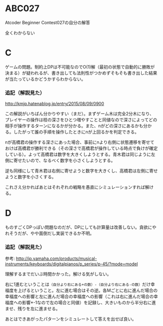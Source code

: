 # ABC027
Atcoder Beginner Contest027の自分の解答

全くわからない

# C
ゲームの問題。制約上DPは不可能なのでO(1)解（最初の状態で自動的に勝敗が決まる）が疑われるが、書き出しても法則性がつかめずそもそも書き出した結果が当たっているかどうかすらわからない。

### 追記（解説見た）
http://kmjp.hatenablog.jp/entry/2015/08/09/0900

この解説がいちばん分かりやすい（まだ）。まずゲーム木は完全2分木になり、プレイヤーの操作は枝の深さをひとつ増やすことと同値なので深さによってどの相手が操作するターンになるかが分かる。また、nがどの深さにあるかも分かる。したがって誰の手順を操作したときにnが上回るかを判定できる。

nが高橋君の操作する深さにあった場合、事前にnより右側に状態遷移を寄せておけば高橋君が勝利できる（その深さで高橋君が操作している時点で負けが確定している）。よって高橋君は数字を大きくしようとする。青木君は同じように左側に寄せたいので、なるべく数字を小さくしようとする。

逆も同様にして青木君は右側に寄せようと数字を大きくし、高橋君は左側に寄せようと数字を小さくする。

これさえ分かればあとはそれぞれの戦略を愚直にシミュレーションすれば解ける。

# D
ものすごくDPっぽい問題なのだが、DPにしても計算量は改善しない。貪欲にやれそうだが、やや面倒だし実装できるか不明。

### 追記（解説見た）

参考: http://jp.yamaha.com/products/musical-instruments/keyboards/digitalpianos/p_series/p-45/?mode=model 

理解するまでだいぶ時間かかった。解ける気がしない。

右に1進むということは`（自分より右にある+の数）-（自分より右にある-の数）`だけ幸福度を上げるということ。左に進む場合はその逆。各Mごとに右に進んだ場合の幸福度への影響と左に進んだ場合の幸福度への影響（これは右に進んだ場合の幸福度への影響\*-1なので左の場合と同値）を記録し、大きいものから半分右に進ませ、残りを左に進ませる。

あとはできあがったパターンをシミュレートして答えを出せば良い。